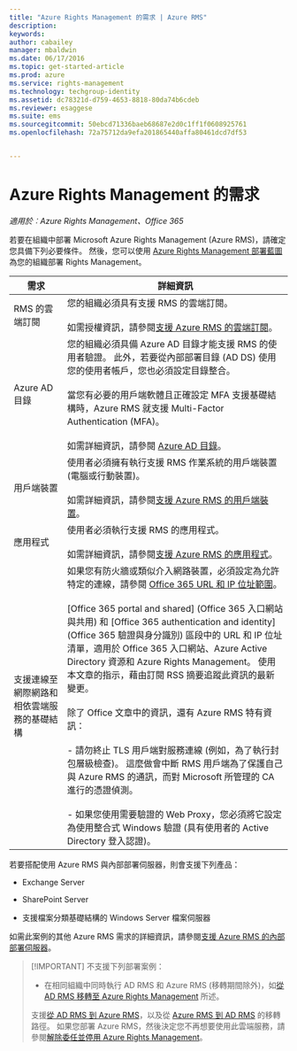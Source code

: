 ```yaml
---
title: "Azure Rights Management 的需求 | Azure RMS"
description: 
keywords: 
author: cabailey
manager: mbaldwin
ms.date: 06/17/2016
ms.topic: get-started-article
ms.prod: azure
ms.service: rights-management
ms.technology: techgroup-identity
ms.assetid: dc78321d-d759-4653-8818-80da74b6cdeb
ms.reviewer: esaggese
ms.suite: ems
ms.sourcegitcommit: 50ebcd71336baeb68687e2d0c1ff1f0608925761
ms.openlocfilehash: 72a75712da9efa201865440affa80461dcd7df53


---
```


# Azure Rights Management 的需求

*適用於︰Azure Rights Management、Office 365*


若要在組織中部署 Microsoft Azure Rights Management (Azure RMS)，請確定您具備下列必要條件。 然後，您可以使用 [Azure Rights Management 部署藍圖](../plan-design/deployment-roadmap.md)為您的組織部署 Rights Management。

|需求|詳細資訊|
|---------------|--------------------|
|RMS 的雲端訂閱|您的組織必須具有支援 RMS 的雲端訂閱。<br /><br />如需授權資訊，請參閱[支援 Azure RMS 的雲端訂閱](requirements-subscriptions.md)。|
|Azure AD 目錄|您的組織必須具備 Azure AD 目錄才能支援 RMS 的使用者驗證。 此外，若要從內部部署目錄 (AD DS) 使用您的使用者帳戶，您也必須設定目錄整合。<br /><br />當您有必要的用戶端軟體且正確設定 MFA 支援基礎結構時，Azure RMS 就支援 Multi-Factor Authentication (MFA)。<br /><br />如需詳細資訊，請參閱 [Azure AD 目錄](requirements-azure-ad.md)。|
|用戶端裝置|使用者必須擁有執行支援 RMS 作業系統的用戶端裝置 (電腦或行動裝置)。<br /><br />如需詳細資訊，請參閱[支援 Azure RMS 的用戶端裝置](requirements-client-devices.md)。|
|應用程式|使用者必須執行支援 RMS 的應用程式。<br /><br />如需詳細資訊，請參閱[支援 Azure RMS 的應用程式](requirements-applications.md)。|
|支援連線至網際網路和相依雲端服務的基礎結構|如果您有防火牆或類似介入網路裝置，必須設定為允許特定的連線，請參閱 [Office 365 URL 和 IP 位址範圍](https://support.office.com/en-US/article/Office-365-URLs-and-IP-address-ranges-8548a211-3fe7-47cb-abb1-355ea5aa88a2)。<br /><br />[Office 365 portal and shared] (Office 365 入口網站與共用) 和 [Office 365 authentication and identity] (Office 365 驗證與身分識別) 區段中的 URL 和 IP 位址清單，適用於 Office 365 入口網站、Azure Active Directory 資源和 Azure Rights Management。 使用本文章的指示，藉由訂閱 RSS 摘要追蹤此資訊的最新變更。<br /><br />除了 Office 文章中的資訊，還有 Azure RMS 特有資訊：<br /><br />- 請勿終止 TLS 用戶端對服務連線 (例如，為了執行封包層級檢查)。 這麼做會中斷 RMS 用戶端為了保護自己與 Azure RMS 的通訊，而對 Microsoft 所管理的 CA 進行的憑證偵測。<br /><br />- 如果您使用需要驗證的 Web Proxy，您必須將它設定為使用整合式 Windows 驗證 (具有使用者的 Active Directory 登入認證)。|

若要搭配使用 Azure RMS 與內部部署伺服器，則會支援下列產品：

-   Exchange Server

-   SharePoint Server

-   支援檔案分類基礎結構的 Windows Server 檔案伺服器

如需此案例的其他 Azure RMS 需求的詳細資訊，請參閱[支援 Azure RMS 的內部部署伺服器](requirements-servers.md)。

> [!IMPORTANT] 不支援下列部署案例：
> 
> -   在相同組織中同時執行 AD RMS 和 Azure RMS (移轉期間除外)，如[從 AD RMS 移轉至 Azure Rights Management](../plan-design/migrate-from-ad-rms-to-azure-rms.md) 所述。
> 
> 支援[從 AD RMS 到 Azure RMS](http://technet.microsoft.com/library/Dn858447.aspx)，以及從 [Azure RMS 到 AD RMS](http://msdn.microsoft.com/library/azure/dn629429.aspx) 的移轉路徑。 如果您部署 Azure RMS，然後決定您不再想要使用此雲端服務，請參閱[解除委任並停用 Azure Rights Management](../deploy-use/decommission-deactivate.md)。






<!--HONumber=Jun16_HO3-->


